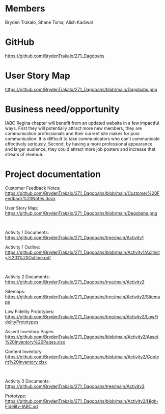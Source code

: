 # Members
Bryden Trakalo, Shane Toma, Alish Kadiwal

# GitHub
https://github.com/BrydenTrakalo/271_Dagobahs

# User Story Map
https://github.com/BrydenTrakalo/271_Dagobahs/blob/main/Dagobahs.png

# Business need/opportunity
IABC Regina chapter will benefit from an updated website in a few impactful ways. First they will potentially attract more new members, they are communication professionals and their current site makes for poor communication. It is difficult to take communicators who can’t communicate effectively seriously.  Second, by having a more professional appearance and larger audience, they could attract more job posters and increase that stream of revenue.

# Project documentation
Customer Feedback Notes: https://github.com/BrydenTrakalo/271_Dagobahs/blob/main/Customer%20Feedback%20Notes.docx 

User Story Map: https://github.com/BrydenTrakalo/271_Dagobahs/blob/main/Dagobahs.png

<p>&nbsp;</p>

Activity 1 Documents: https://github.com/BrydenTrakalo/271_Dagobahs/tree/main/Activity1

Activity 1 Outline: https://github.com/BrydenTrakalo/271_Dagobahs/blob/main/Activity1/Acitivity%201%20Outline.pdf 

<p>&nbsp;</p>

Activity 2 Documents: https://github.com/BrydenTrakalo/271_Dagobahs/tree/main/Activity2 

Sitemaps: https://github.com/BrydenTrakalo/271_Dagobahs/tree/main/Activity2/Sitemaps 

Low Fidelity Prototypes: https://github.com/BrydenTrakalo/271_Dagobahs/tree/main/Activity2/LowFidelityPrototypes

Assent Inventory Pages: https://github.com/BrydenTrakalo/271_Dagobahs/blob/main/Activity2/Asset%20Inventory%20Pages.xlsx

Content Inventory: https://github.com/BrydenTrakalo/271_Dagobahs/blob/main/Activity2/Content%20Inventory.xlsx

<p>&nbsp;</p>

Activity 3 Documents: https://github.com/BrydenTrakalo/271_Dagobahs/tree/main/Activity3

Prototype: https://github.com/BrydenTrakalo/271_Dagobahs/blob/main/Activity2/High-Fidelity-IABC.xd


